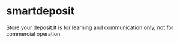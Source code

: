 # smartdeposit
Store your deposit.It is for learning and communication only, not for commercial operation.
